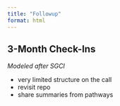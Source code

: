 ```yaml
---
title: "Followup"
format: html
---
```


## 3-Month Check-Ins

*Modeled after SGCI*

- very limited structure on the call
- revisit repo
- share summaries from pathways